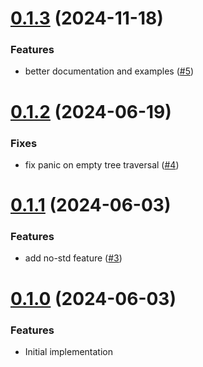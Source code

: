 # [0.1.3](https://github.com/antouhou/easy-tree/compare/v0.1.2...v0.1.3) (2024-11-18)


### Features

* better documentation and examples ([#5](https://github.com/antouhou/easy-tree/pull/5))


# [0.1.2](https://github.com/antouhou/easy-tree/compare/v0.1.1...v0.1.2) (2024-06-19)


### Fixes

* fix panic on empty tree traversal ([#4](https://github.com/antouhou/easy-tree/pull/4))


# [0.1.1](https://github.com/antouhou/easy-tree/compare/v0.1.0...v0.1.1) (2024-06-03)


### Features

* add no-std feature ([#3](https://github.com/antouhou/easy-tree/pull/3)) 


# [0.1.0](https://github.com/antouhou/easy-tree/compare/v0.1.0...v0.1.0) (2024-06-03)


### Features

* Initial implementation
